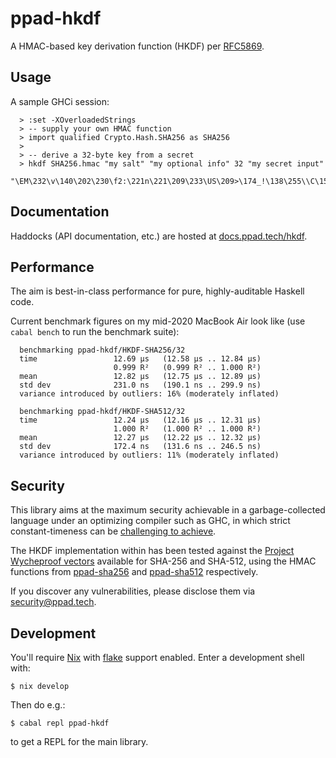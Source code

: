 # ppad-hkdf

A HMAC-based key derivation function (HKDF) per
[RFC5869](https://datatracker.ietf.org/doc/html/rfc5869).

## Usage

A sample GHCi session:

```
  > :set -XOverloadedStrings
  > -- supply your own HMAC function
  > import qualified Crypto.Hash.SHA256 as SHA256
  >
  > -- derive a 32-byte key from a secret
  > hkdf SHA256.hmac "my salt" "my optional info" 32 "my secret input"
  "\EM\232\v\140\202\230\f2:\221n\221\209\233\US\209>\174_!\138\255\\C\150\237^X\226\tt\252"
```

## Documentation

Haddocks (API documentation, etc.) are hosted at
[docs.ppad.tech/hkdf][hadoc].

## Performance

The aim is best-in-class performance for pure, highly-auditable Haskell
code.

Current benchmark figures on my mid-2020 MacBook Air look like (use
`cabal bench` to run the benchmark suite):

```
  benchmarking ppad-hkdf/HKDF-SHA256/32
  time                 12.69 μs   (12.58 μs .. 12.84 μs)
                       0.999 R²   (0.999 R² .. 1.000 R²)
  mean                 12.82 μs   (12.75 μs .. 12.89 μs)
  std dev              231.0 ns   (190.1 ns .. 299.9 ns)
  variance introduced by outliers: 16% (moderately inflated)

  benchmarking ppad-hkdf/HKDF-SHA512/32
  time                 12.24 μs   (12.16 μs .. 12.31 μs)
                       1.000 R²   (1.000 R² .. 1.000 R²)
  mean                 12.27 μs   (12.22 μs .. 12.32 μs)
  std dev              172.4 ns   (131.6 ns .. 246.5 ns)
  variance introduced by outliers: 11% (moderately inflated)
```

## Security

This library aims at the maximum security achievable in a
garbage-collected language under an optimizing compiler such as GHC, in
which strict constant-timeness can be [challenging to achieve][const].

The HKDF implementation within has been tested against the [Project
Wycheproof vectors][wyche] available for SHA-256 and SHA-512, using
the HMAC functions from [ppad-sha256][sh256] and [ppad-sha512][sh512]
respectively.

If you discover any vulnerabilities, please disclose them via
security@ppad.tech.

## Development

You'll require [Nix][nixos] with [flake][flake] support enabled. Enter a
development shell with:

```
$ nix develop
```

Then do e.g.:

```
$ cabal repl ppad-hkdf
```

to get a REPL for the main library.

[nixos]: https://nixos.org/
[flake]: https://nixos.org/manual/nix/unstable/command-ref/new-cli/nix3-flake.html
[hadoc]: https://docs.ppad.tech/hkdf
[sh256]: https://git.ppad.tech/sha256
[sh512]: https://git.ppad.tech/sha512
[const]: https://www.chosenplaintext.ca/articles/beginners-guide-constant-time-cryptography.html
[wyche]: https://github.com/C2SP/wycheproof
